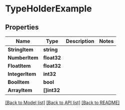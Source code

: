 # TypeHolderExample

## Properties

Name | Type | Description | Notes
------------ | ------------- | ------------- | -------------
**StringItem** | **string** |  | 
**NumberItem** | **float32** |  | 
**FloatItem** | **float32** |  | 
**IntegerItem** | **int32** |  | 
**BoolItem** | **bool** |  | 
**ArrayItem** | **[]int32** |  | 

[[Back to Model list]](../README.md#documentation-for-models) [[Back to API list]](../README.md#documentation-for-api-endpoints) [[Back to README]](../README.md)


